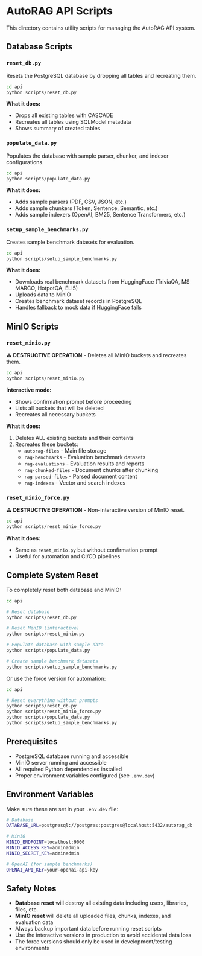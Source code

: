 # AutoRAG API Scripts

This directory contains utility scripts for managing the AutoRAG API system.

## Database Scripts

### `reset_db.py`
Resets the PostgreSQL database by dropping all tables and recreating them.

```bash
cd api
python scripts/reset_db.py
```

**What it does:**
- Drops all existing tables with CASCADE
- Recreates all tables using SQLModel metadata
- Shows summary of created tables

### `populate_data.py`
Populates the database with sample parser, chunker, and indexer configurations.

```bash
cd api
python scripts/populate_data.py
```

**What it does:**
- Adds sample parsers (PDF, CSV, JSON, etc.)
- Adds sample chunkers (Token, Sentence, Semantic, etc.)
- Adds sample indexers (OpenAI, BM25, Sentence Transformers, etc.)

### `setup_sample_benchmarks.py`
Creates sample benchmark datasets for evaluation.

```bash
cd api
python scripts/setup_sample_benchmarks.py
```

**What it does:**
- Downloads real benchmark datasets from HuggingFace (TriviaQA, MS MARCO, HotpotQA, ELI5)
- Uploads data to MinIO
- Creates benchmark dataset records in PostgreSQL
- Handles fallback to mock data if HuggingFace fails

## MinIO Scripts

### `reset_minio.py` 
**⚠️ DESTRUCTIVE OPERATION** - Deletes all MinIO buckets and recreates them.

```bash
cd api
python scripts/reset_minio.py
```

**Interactive mode:**
- Shows confirmation prompt before proceeding
- Lists all buckets that will be deleted
- Recreates all necessary buckets

**What it does:**
1. Deletes ALL existing buckets and their contents
2. Recreates these buckets:
   - `autorag-files` - Main file storage
   - `rag-benchmarks` - Evaluation benchmark datasets
   - `rag-evaluations` - Evaluation results and reports
   - `rag-chunked-files` - Document chunks after chunking
   - `rag-parsed-files` - Parsed document content
   - `rag-indexes` - Vector and search indexes

### `reset_minio_force.py`
**⚠️ DESTRUCTIVE OPERATION** - Non-interactive version of MinIO reset.

```bash
cd api
python scripts/reset_minio_force.py
```

**What it does:**
- Same as `reset_minio.py` but without confirmation prompt
- Useful for automation and CI/CD pipelines

## Complete System Reset

To completely reset both database and MinIO:

```bash
cd api

# Reset database
python scripts/reset_db.py

# Reset MinIO (interactive)
python scripts/reset_minio.py

# Populate database with sample data
python scripts/populate_data.py

# Create sample benchmark datasets
python scripts/setup_sample_benchmarks.py
```

Or use the force version for automation:

```bash
cd api

# Reset everything without prompts
python scripts/reset_db.py
python scripts/reset_minio_force.py
python scripts/populate_data.py
python scripts/setup_sample_benchmarks.py
```

## Prerequisites

- PostgreSQL database running and accessible
- MinIO server running and accessible
- All required Python dependencies installed
- Proper environment variables configured (see `.env.dev`)

## Environment Variables

Make sure these are set in your `.env.dev` file:

```bash
# Database
DATABASE_URL=postgresql://postgres:postgres@localhost:5432/autorag_db

# MinIO
MINIO_ENDPOINT=localhost:9000
MINIO_ACCESS_KEY=adminadmin
MINIO_SECRET_KEY=adminadmin

# OpenAI (for sample benchmarks)
OPENAI_API_KEY=your-openai-api-key
```

## Safety Notes

- **Database reset** will destroy all existing data including users, libraries, files, etc.
- **MinIO reset** will delete all uploaded files, chunks, indexes, and evaluation data
- Always backup important data before running reset scripts
- Use the interactive versions in production to avoid accidental data loss
- The force versions should only be used in development/testing environments 